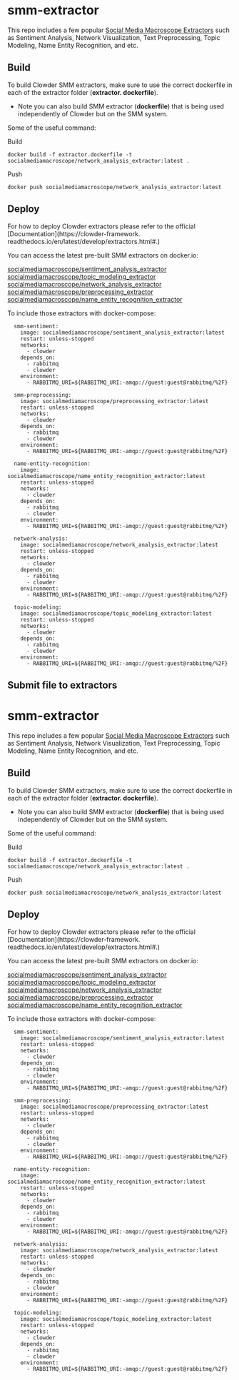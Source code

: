# smm-extractor
This repo includes a few popular [Social Media Macroscope Extractors](https://smm.ncsa.illinois.edu/) such as 
Sentiment Analysis, Network Visualization, Text Preprocessing, Topic Modeling, Name Entity Recognition, and etc.

## Build
To build Clowder SMM extractors, make sure to use the correct dockerfile in each of the extractor folder (**extractor.
dockerfile**). 
* Note you can also build SMM extractor (**dockerfile**) that is being used independently of Clowder but on the 
  SMM system.

Some of the useful command:

Build
```angular2html
docker build -f extractor.dockerfile -t socialmediamacroscope/network_analysis_extractor:latest .
```

Push
```angular2html
docker push socialmediamacroscope/network_analysis_extractor:latest
```

## Deploy
For how to deploy Clowder extractors please refer to the official [Documentation](https://clowder-framework. readthedocs.io/en/latest/develop/extractors.html#.)

You can access the latest pre-built SMM extractors on docker.io:

[socialmediamacroscope/sentiment_analysis_extractor](https://hub.docker.com/repository/docker/socialmediamacroscope/sentiment_analysis_extractor/general)
[socialmediamacroscope/topic_modeling_extractor](https://hub.docker.com/repository/docker/socialmediamacroscope/topic_modeling_extractor/general)
[socialmediamacroscope/network_analysis_extractor](https://hub.docker.com/repository/docker/socialmediamacroscope/network_analysis_extractor/general)
[socialmediamacroscope/preprocessing_extractor](https://hub.docker.com/repository/docker/socialmediamacroscope/preprocessing_extractor/general)
[socialmediamacroscope/name_entity_recognition_extractor](https://hub.docker.com/repository/docker/socialmediamacroscope/name_entity_recognition_extractor/general)

To include those extractors with docker-compose:
```
  smm-sentiment:
    image: socialmediamacroscope/sentiment_analysis_extractor:latest
    restart: unless-stopped
    networks:
      - clowder
    depends_on:
      - rabbitmq
      - clowder
    environment:
      - RABBITMQ_URI=${RABBITMQ_URI:-amqp://guest:guest@rabbitmq/%2F}

  smm-preprocessing:
    image: socialmediamacroscope/preprocessing_extractor:latest
    restart: unless-stopped
    networks:
      - clowder
    depends_on:
      - rabbitmq
      - clowder
    environment:
      - RABBITMQ_URI=${RABBITMQ_URI:-amqp://guest:guest@rabbitmq/%2F}

  name-entity-recognition:
    image: socialmediamacroscope/name_entity_recognition_extractor:latest
    restart: unless-stopped
    networks:
      - clowder
    depends_on:
      - rabbitmq
      - clowder
    environment:
      - RABBITMQ_URI=${RABBITMQ_URI:-amqp://guest:guest@rabbitmq/%2F}

  network-analysis:
    image: socialmediamacroscope/network_analysis_extractor:latest
    restart: unless-stopped
    networks:
      - clowder
    depends_on:
      - rabbitmq
      - clowder
    environment:
      - RABBITMQ_URI=${RABBITMQ_URI:-amqp://guest:guest@rabbitmq/%2F}

  topic-modeling:
    image: socialmediamacroscope/topic_modeling_extractor:latest
    restart: unless-stopped
    networks:
      - clowder
    depends_on:
      - rabbitmq
      - clowder
    environment:
      - RABBITMQ_URI=${RABBITMQ_URI:-amqp://guest:guest@rabbitmq/%2F}
```


## Submit file to extractors
# smm-extractor
This repo includes a few popular [Social Media Macroscope Extractors](https://smm.ncsa.illinois.edu/) such as 
Sentiment Analysis, Network Visualization, Text Preprocessing, Topic Modeling, Name Entity Recognition, and etc.

## Build
To build Clowder SMM extractors, make sure to use the correct dockerfile in each of the extractor folder (**extractor.
dockerfile**). 
* Note you can also build SMM extractor (**dockerfile**) that is being used independently of Clowder but on the 
  SMM system.

Some of the useful command:

Build
```angular2html
docker build -f extractor.dockerfile -t socialmediamacroscope/network_analysis_extractor:latest .
```

Push
```angular2html
docker push socialmediamacroscope/network_analysis_extractor:latest
```

## Deploy
For how to deploy Clowder extractors please refer to the official [Documentation](https://clowder-framework. readthedocs.io/en/latest/develop/extractors.html#.)

You can access the latest pre-built SMM extractors on docker.io:

[socialmediamacroscope/sentiment_analysis_extractor](https://hub.docker.com/repository/docker/socialmediamacroscope/sentiment_analysis_extractor/general)
[socialmediamacroscope/topic_modeling_extractor](https://hub.docker.com/repository/docker/socialmediamacroscope/topic_modeling_extractor/general)
[socialmediamacroscope/network_analysis_extractor](https://hub.docker.com/repository/docker/socialmediamacroscope/network_analysis_extractor/general)
[socialmediamacroscope/preprocessing_extractor](https://hub.docker.com/repository/docker/socialmediamacroscope/preprocessing_extractor/general)
[socialmediamacroscope/name_entity_recognition_extractor](https://hub.docker.com/repository/docker/socialmediamacroscope/name_entity_recognition_extractor/general)

To include those extractors with docker-compose:
```
  smm-sentiment:
    image: socialmediamacroscope/sentiment_analysis_extractor:latest
    restart: unless-stopped
    networks:
      - clowder
    depends_on:
      - rabbitmq
      - clowder
    environment:
      - RABBITMQ_URI=${RABBITMQ_URI:-amqp://guest:guest@rabbitmq/%2F}

  smm-preprocessing:
    image: socialmediamacroscope/preprocessing_extractor:latest
    restart: unless-stopped
    networks:
      - clowder
    depends_on:
      - rabbitmq
      - clowder
    environment:
      - RABBITMQ_URI=${RABBITMQ_URI:-amqp://guest:guest@rabbitmq/%2F}

  name-entity-recognition:
    image: socialmediamacroscope/name_entity_recognition_extractor:latest
    restart: unless-stopped
    networks:
      - clowder
    depends_on:
      - rabbitmq
      - clowder
    environment:
      - RABBITMQ_URI=${RABBITMQ_URI:-amqp://guest:guest@rabbitmq/%2F}

  network-analysis:
    image: socialmediamacroscope/network_analysis_extractor:latest
    restart: unless-stopped
    networks:
      - clowder
    depends_on:
      - rabbitmq
      - clowder
    environment:
      - RABBITMQ_URI=${RABBITMQ_URI:-amqp://guest:guest@rabbitmq/%2F}

  topic-modeling:
    image: socialmediamacroscope/topic_modeling_extractor:latest
    restart: unless-stopped
    networks:
      - clowder
    depends_on:
      - rabbitmq
      - clowder
    environment:
      - RABBITMQ_URI=${RABBITMQ_URI:-amqp://guest:guest@rabbitmq/%2F}
```
